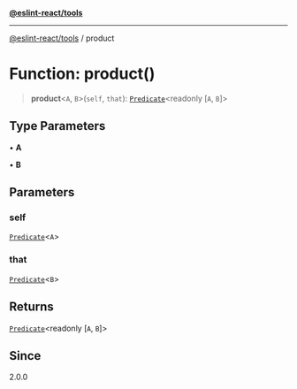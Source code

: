 [**@eslint-react/tools**](../README.md)

***

[@eslint-react/tools](../README.md) / product

# Function: product()

> **product**\<`A`, `B`\>(`self`, `that`): [`Predicate`](../interfaces/Predicate.md)\<readonly [`A`, `B`]\>

## Type Parameters

• **A**

• **B**

## Parameters

### self

[`Predicate`](../interfaces/Predicate.md)\<`A`\>

### that

[`Predicate`](../interfaces/Predicate.md)\<`B`\>

## Returns

[`Predicate`](../interfaces/Predicate.md)\<readonly [`A`, `B`]\>

## Since

2.0.0
